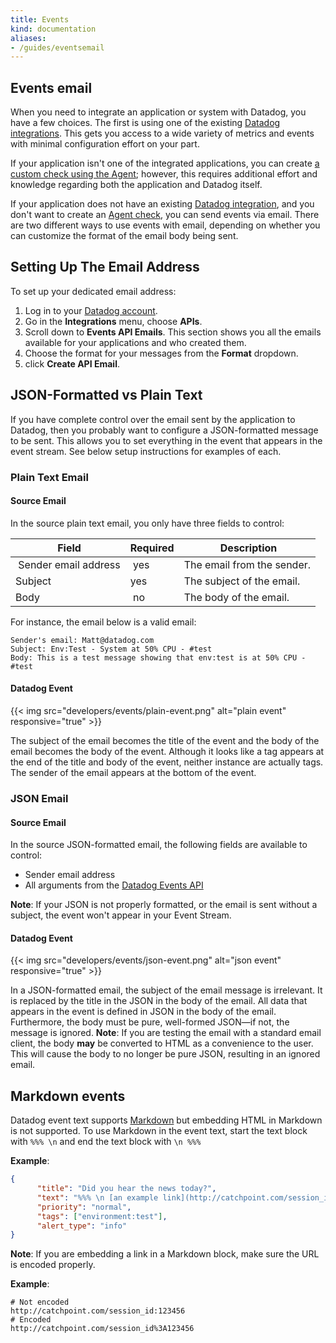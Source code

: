 ```yaml
---
title: Events
kind: documentation
aliases:
- /guides/eventsemail
---
```


## Events email

When you need to integrate an application or system with Datadog, you have a few choices. The first is using one of the existing [Datadog integrations][1]. This gets you access to a wide variety of metrics and events with minimal configuration effort on your part.

If your application isn't one of the integrated applications, you can create [a custom check using the Agent][2]; however, this requires additional effort and knowledge regarding both the application and Datadog itself.

If your application does not have an existing [Datadog integration][1], and you don't want to create an [Agent check][2], you can send events via email. There are two different ways to use events with email, depending on whether you can customize the format of the email body being sent.

## Setting Up The Email Address

To set up your dedicated email address:

1. Log in to your [Datadog account][3].
2. Go in the **Integrations** menu, choose **APIs**.
3. Scroll down to **Events API Emails**. This section shows you all the emails available for your applications and who created them.
4. Choose the format for your messages from the **Format** dropdown.
5. click **Create API Email**.

## JSON-Formatted vs Plain Text

If you have complete control over the email sent by the application to Datadog, then you probably want to configure a JSON-formatted message to be sent. This allows you to set everything in the event that appears in the event stream. See below setup instructions for examples of each.

### Plain Text Email
#### Source Email

In the source plain text email, you only have three fields to control:

| Field | Required | Description |
| ------ | ------ | ----------- |
| Sender email address | yes | The email from the sender. |
| Subject | yes | The subject of the email. |
| Body | no | The body of the email. | 

For instance, the email below is a valid email:

```
Sender's email: Matt@datadog.com
Subject: Env:Test - System at 50% CPU - #test
Body: This is a test message showing that env:test is at 50% CPU - #test
```

#### Datadog Event

{{< img src="developers/events/plain-event.png" alt="plain event" responsive="true" >}}

The subject of the email becomes the title of the event and the body of the email becomes the body of the event. Although it looks like a tag appears at the end of the title and body of the event, neither instance are actually tags. The sender of the email appears at the bottom of the event.

### JSON Email
#### Source Email

In the source JSON-formatted email, the following fields are available to control:

* Sender email address
* All arguments from the [Datadog Events API][4]

**Note**: If your JSON is not properly formatted, or the email is sent without a subject, the event won't appear in your Event Stream.

#### Datadog Event

{{< img src="developers/events/json-event.png" alt="json event" responsive="true" >}}

In a JSON-formatted email, the subject of the email message is irrelevant. It is replaced by the title in the JSON in the body of the email. All data that appears in the event is defined in JSON in the body of the email. Furthermore, the body must be pure, well-formed JSON—if not, the message is ignored.
**Note**: If you are testing the email with a standard email client, the body **may** be converted to HTML as a convenience to the user. This will cause the body to no longer be pure JSON, resulting in an ignored email.

## Markdown events

Datadog event text supports [Markdown][5] but embedding HTML in Markdown is not supported. To use Markdown in the event text, start the text block with `%%% \n` and end the text block with `\n %%%`

**Example**:
```json
{
      "title": "Did you hear the news today?",
      "text": "%%% \n [an example link](http://catchpoint.com/session_id \"Title\") \n %%%",
      "priority": "normal",
      "tags": ["environment:test"],
      "alert_type": "info"
}
```

**Note**: If you are embedding a link in a Markdown block, make sure the URL is encoded properly.

**Example**:

```
# Not encoded
http://catchpoint.com/session_id:123456
# Encoded
http://catchpoint.com/session_id%3A123456
```

[1]: /integrations
[2]: /agent/agent_checks
[3]: https://app.datadoghq.com
[4]: /api/#events
[5]: http://daringfireball.net/projects/markdown/syntax#lin
